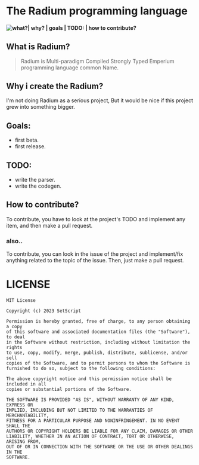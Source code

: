 # The Radium programming language
#### ![what?](##What-is-Radium?)| why? | goals | TODO: | how to contribute?


## What is Radium?
> Radium is Multi-paradigm Compiled Strongly Typed Emperium programming language common Name.

## Why i create the Radium?
I'm not doing Radium as a serious project, But it would be nice if this project grew into something bigger.

## Goals:
- first beta.
- first release.

## TODO:
- write the parser.
- write the codegen.

## How to contribute?
To contribute, you have to look at the project's TODO and implement any item, and then make a pull request.

### also..
To contribute, you can look in the issue of the project and implement/fix anything related to the topic of the issue. Then, just make a pull request.

# LICENSE

```
MIT License

Copyright (c) 2023 SetScript

Permission is hereby granted, free of charge, to any person obtaining a copy
of this software and associated documentation files (the "Software"), to deal
in the Software without restriction, including without limitation the rights
to use, copy, modify, merge, publish, distribute, sublicense, and/or sell
copies of the Software, and to permit persons to whom the Software is
furnished to do so, subject to the following conditions:

The above copyright notice and this permission notice shall be included in all
copies or substantial portions of the Software.

THE SOFTWARE IS PROVIDED "AS IS", WITHOUT WARRANTY OF ANY KIND, EXPRESS OR
IMPLIED, INCLUDING BUT NOT LIMITED TO THE WARRANTIES OF MERCHANTABILITY,
FITNESS FOR A PARTICULAR PURPOSE AND NONINFRINGEMENT. IN NO EVENT SHALL THE
AUTHORS OR COPYRIGHT HOLDERS BE LIABLE FOR ANY CLAIM, DAMAGES OR OTHER
LIABILITY, WHETHER IN AN ACTION OF CONTRACT, TORT OR OTHERWISE, ARISING FROM,
OUT OF OR IN CONNECTION WITH THE SOFTWARE OR THE USE OR OTHER DEALINGS IN THE
SOFTWARE.
```